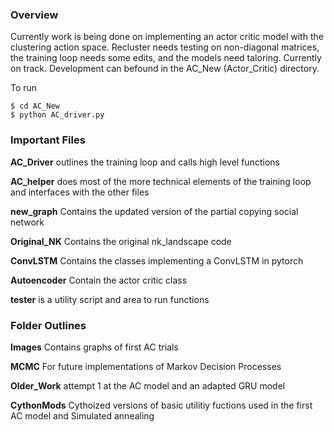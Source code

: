 


### Overview 
Currently work is being done on implementing an actor critic model with the clustering action space. Recluster needs testing on non-diagonal matrices, the training loop needs some edits, and the models need taloring. Currently on track. Development can befound in the AC_New (Actor_Critic) directory. 

To run
```
$ cd AC_New
$ python AC_driver.py
```

### Important Files
**AC_Driver** outlines the training loop and calls high level functions

**AC_helper** does most of the more technical elements of the training loop and interfaces with the other files

**new_graph** Contains the updated version of the partial copying social network

**Original_NK** Contains the original nk_landscape code

**ConvLSTM** Contains the classes implementing a ConvLSTM in pytorch

**Autoencoder** Contain the actor critic class

**tester** is a utility script and area to run functions

### Folder Outlines
**Images** Contains graphs of first AC trials

**MCMC** For future implementations of Markov Decision Processes

**Older_Work** attempt 1 at the AC model and an adapted GRU model

**CythonMods** Cythoized versions of basic utilitiy fuctions used in the first AC model and Simulated annealing

